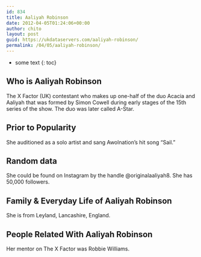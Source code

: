 ```yaml
---
id: 834
title: Aaliyah Robinson
date: 2012-04-05T01:24:06+00:00
author: chito
layout: post
guid: https://ukdataservers.com/aaliyah-robinson/
permalink: /04/05/aaliyah-robinson/
---
```


* some text
{: toc}


## Who is  Aaliyah Robinson
                  
                  
                  
The X Factor (UK) contestant who makes up one-half of the duo Acacia and Aaliyah that was formed by Simon Cowell during early stages of the 15th series of the show. The duo was later called A-Star.
                  
                
                
                
## Prior to Popularity 
                  
                  
                  
She auditioned as a solo artist and sang Awolnation&#8217;s hit song &#8220;Sail.&#8221;
                  
                
                
                
## Random data 
                  
                  
                  
She could be found on Instagram by the handle @originalaaliyah8. She has 50,000 followers.
                  
                
                
                
## Family & Everyday Life of Aaliyah Robinson
                  
                  
                  
She is from Leyland, Lancashire, England.
                  
                
                
                
## People Related With  Aaliyah Robinson
                  
                  
                  
Her mentor on The X Factor was Robbie Williams.
                  
                
              
            
          
          
          
    
    
  
